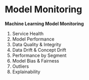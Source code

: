 # **Model Monitoring**

**Machine Learning Model Monitoring**
1. Service Health
2. Model Performance
3. Data Quality & Integrity
4. Data Drift & Concept Drift
5. Performance by Segment
6. Model Bias & Fairness
7. Outliers
8. Explainability